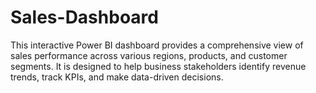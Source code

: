 # Sales-Dashboard
This interactive Power BI dashboard provides a comprehensive view of sales performance across various regions, products, and customer segments. It is designed to help business stakeholders identify revenue trends, track KPIs, and make data-driven decisions.
